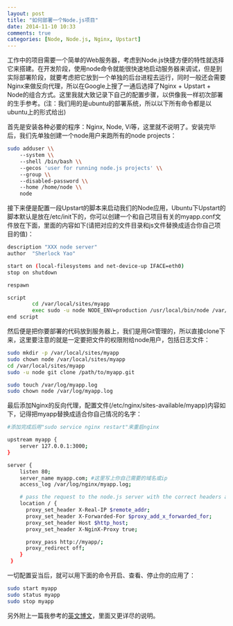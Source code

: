 ```yaml
---
layout: post
title: "如何部署一个Node.js项目"
date: 2014-11-10 10:33
comments: true
categories: [Node, Node.js, Nginx, Upstart]
---
```


工作中的项目需要一个简单的Web服务器，考虑到Node.js快捷方便的特性就选择它来搭建。在开发阶段，使用node命令就能很快速地启动服务器来调试，但是到实际部署阶段，就要考虑把它放到一个单独的后台进程去运行，同时一般还会需要Nginx来做反向代理，所以在Google上搜了一通后选择了Nginx + Upstart + Node的组合方式。这里我就大致记录下自己的配置步骤，以供像我一样初次部署的生手参考。(注：我们用的是ubuntu的部署系统，所以以下所有命令都是以ubuntu上的形式给出)

首先是安装各种必要的程序：Nginx, Node, Vi等，这里就不说明了。安装完毕后，我们先单独创建一个node用户来跑所有的node projects：

```bash
sudo adduser \\
    --system \\
    --shell /bin/bash \\
    --gecos 'user for running node.js projects' \\
    --group \\
    --disabled-password \\
    --home /home/node \\
    node
```

接下来便是配置一段Upstart的脚本来启动我们的Node应用，Ubuntu下Upstart的脚本默认是放在/etc/init下的，你可以创建一个和自己项目有关的myapp.conf文件放在下面，里面的内容如下(请把对应的文件目录和js文件替换成适合你自己项目的值)：

```bash
description "XXX node server"
author  "Sherlock Yao"

start on (local-filesystems and net-device-up IFACE=eth0)
stop on shutdown

respawn

script
        cd /var/local/sites/myapp
        exec sudo -u node NODE_ENV=production /usr/local/bin/node /var/local/sites/myapp/express.js >> /var/log/myapp.log 2>&1
end script
```

然后便是把你要部署的代码放到服务器上，我们是用Git管理的，所以直接clone下来，这里要注意的就是一定要把文件的权限附给node用户，包括日志文件：

```bash
sudo mkdir -p /var/local/sites/myapp
sudo chown node /var/local/sites/myapp
cd /var/local/sites/myapp
sudo -u node git clone /path/to/myapp.git

sudo touch /var/log/myapp.log
sudo chown node /var/log/myapp.log
```

最后添加Nginx的反向代理，配置文件(/etc/nginx/sites-available/myapp)内容如下，记得把myapp替换成适合你自己情况的名字：

```bash
#添加完成后用"sudo service nginx restart"来重启nginx

upstream myapp {
    server 127.0.0.1:3000;
}

server {
    listen 80;
    server_name myapp.com; #这里写上你自己需要的域名或ip
    access_log /var/log/nginx/myapp.log;

    # pass the request to the node.js server with the correct headers and much more can be added, see nginx config options
    location / {
      proxy_set_header X-Real-IP $remote_addr;
      proxy_set_header X-Forwarded-For $proxy_add_x_forwarded_for;
      proxy_set_header Host $http_host;
      proxy_set_header X-NginX-Proxy true;

      proxy_pass http://myapp/;
      proxy_redirect off;
    }
 }
```

一切配置妥当后，就可以用下面的命令开启、查看、停止你的应用了：

```bash
sudo start myapp
sudo status myapp
sudo stop myapp
```

另外附上一篇我参考的[英文博文](http://caolanmcmahon.com/posts/deploying_node_js_with_upstart/)，里面又更详尽的说明。